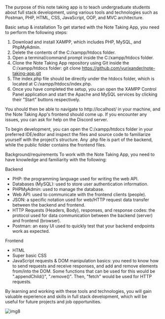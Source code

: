 The purpose of this note taking app is to teach undergraduate students about full stack development, using various tools and technologies such as Postman, PHP, HTML, CSS, JavaScript, OOP, and MVC architecture.

Basic setup & installation
To get started with the Note Taking App, you need to perform the following steps:

1. Download and install XAMPP, which includes PHP, MySQL, and PhpMyAdmin.
2. Delete the contents of the C:/xampp/htdocs folder.
3. Open a terminal/command prompt inside the C:/xampp/htdocs folder.
4. Clone the Note Taking App repository using Git inside the C:/xampp/htdocs folder:
git clone https://github.com/yurixander/note-taking-app.git 
5. The index.php file should be directly under the htdocs folder, which is located at C:/xampp/htdocs/index.php.
6. Once you have completed the setup, you can open the XAMPP Control Panel application and start the Apache and MySQL services by clicking their "Start" buttons respectively.

You should then be able to navigate to http://localhost/ in your machine, and the Note Taking App's frontend should come up. If you encounter any issues, you can ask for help on the Discord server.

To begin development, you can open the C:/xampp/htdocs folder in your preferred IDE/editor and inspect the files and source code to familiarize yourself with the project's structure. Any .php file is part of the backend, while the public folder contains the frontend files.

Background/requirements
To work with the Note Taking App, you need to have knowledge and familiarity with the following:

Backend
- PHP: the programming language used for writing the web API.
- Databases (MySQL): used to store user authentication information.
- PHPMyAdmin: used to manage the database.
- Web API: used to communicate with the frontend clients (people).
- JSON: a specific notation used for web/HTTP request data transfer between the backend and frontend.
- HTTP Requests (Headers, Body), responses, and response codes: the protocol used for data communication between the backend (server) and frontend (browser).
- Postman: an easy UI used to quickly test that your backend endpoints work as expected.

Frontend
- HTML
- Super basic CSS
- JavaScript requests & DOM manipulation basics: you need to know how to send requests and receive responses, and add and remove elements from/into the DOM. Some functions that can be used for this would be ".appendChild()", ".remove()". Then, "fetch" would be used for HTTP requests.

By learning and working with these tools and technologies, you will gain valuable experience and skills in full stack development, which will be useful for future projects and job opportunities.

![img8](https://user-images.githubusercontent.com/96387037/211724370-2e83fb2d-4616-4e1b-9f97-f53f8ea15927.PNG)

